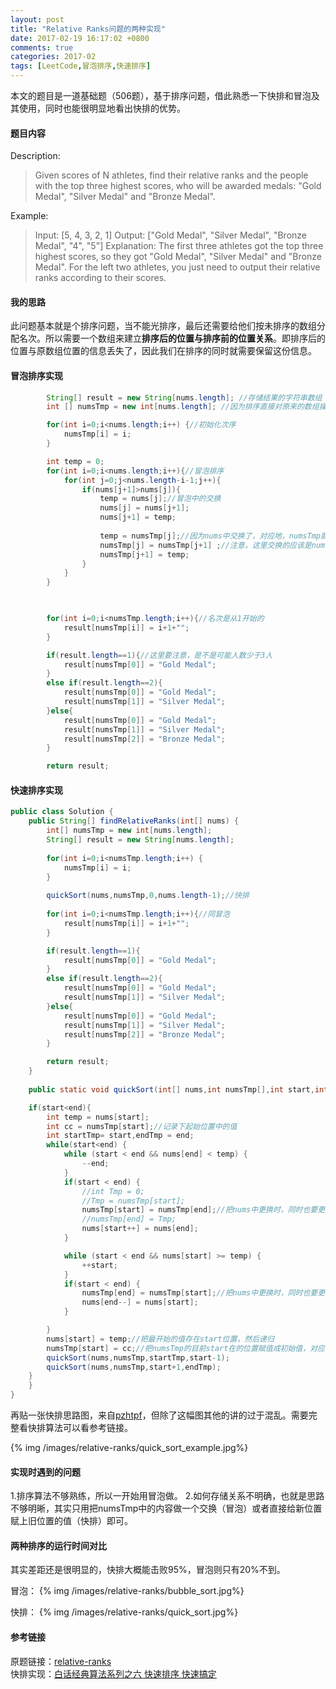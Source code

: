 ```yaml
---
layout: post
title: "Relative Ranks问题的两种实现"
date: 2017-02-19 16:17:02 +0800
comments: true
categories: 2017-02
tags: [LeetCode,冒泡排序,快速排序]
---
```

本文的题目是一道基础题（506题），基于排序问题，借此熟悉一下快排和冒泡及其使用，同时也能很明显地看出快排的优势。<!--more-->

#### 题目内容
Description:
>Given scores of N athletes, find their relative ranks and the people with the top three highest scores, who will be awarded medals: "Gold Medal", "Silver Medal" and "Bronze Medal".

Example:
>Input: [5, 4, 3, 2, 1]
Output: ["Gold Medal", "Silver Medal", "Bronze Medal", "4", "5"]
Explanation: The first three athletes got the top three highest scores, so they got "Gold Medal", "Silver Medal" and "Bronze Medal". 
For the left two athletes, you just need to output their relative ranks according to their scores.

#### 我的思路
此问题基本就是个排序问题，当不能光排序，最后还需要给他们按未排序的数组分配名次。所以需要一个数组来建立**排序后的位置与排序前的位置关系**。即排序后的位置与原数组位置的信息丢失了，因此我们在排序的同时就需要保留这份信息。

#### 冒泡排序实现
```java
        String[] result = new String[nums.length]; //存储结果的字符串数组
        int [] numsTmp = new int[nums.length]; //因为排序直接对原来的数组操作，最后需要对排序后的数组分配奖牌及名次。如下标0，对应的值就是排序后nums[0]原来的位置

        for(int i=0;i<nums.length;i++) {//初始化次序
            numsTmp[i] = i;
        }

        int temp = 0;
        for(int i=0;i<nums.length;i++){//冒泡排序
            for(int j=0;j<nums.length-i-1;j++){
                if(nums[j+1]>nums[j]){
                    temp = nums[j];//冒泡中的交换
                    nums[j] = nums[j+1];
                    nums[j+1] = temp;
					
                    temp = numsTmp[j];//因为nums中交换了，对应地，numsTmp就要交换。
                    numsTmp[j] = numsTmp[j+1] ;//注意，这里交换的应该是numsTmp中的值
                    numsTmp[j+1] = temp;
                }
            }
        }

        

        for(int i=0;i<numsTmp.length;i++){//名次是从1开始的
            result[numsTmp[i]] = i+1+"";
        }

        if(result.length==1){//这里要注意，是不是可能人数少于3人
            result[numsTmp[0]] = "Gold Medal";
        }
        else if(result.length==2){
		    result[numsTmp[0]] = "Gold Medal";
            result[numsTmp[1]] = "Silver Medal";
        }else{
            result[numsTmp[0]] = "Gold Medal";			
            result[numsTmp[1]] = "Silver Medal";
            result[numsTmp[2]] = "Bronze Medal";
        }

        return result;
```

#### 快速排序实现
```java
public class Solution {
    public String[] findRelativeRanks(int[] nums) {
        int[] numsTmp = new int[nums.length];
        String[] result = new String[nums.length];
        
        for(int i=0;i<numsTmp.length;i++) {
            numsTmp[i] = i;
        }
        
        quickSort(nums,numsTmp,0,nums.length-1);//快排
        
        for(int i=0;i<numsTmp.length;i++){//同冒泡
            result[numsTmp[i]] = i+1+"";
        }

        if(result.length==1){
            result[numsTmp[0]] = "Gold Medal";
        }
        else if(result.length==2){
            result[numsTmp[0]] = "Gold Medal";			
            result[numsTmp[1]] = "Silver Medal";
        }else{
            result[numsTmp[0]] = "Gold Medal";			
            result[numsTmp[1]] = "Silver Medal";
            result[numsTmp[2]] = "Bronze Medal";
        }

        return result;
    }
    
    public static void quickSort(int[] nums,int numsTmp[],int start,int end){

	if(start<end){
		int temp = nums[start];
		int cc = numsTmp[start];//记录下起始位置中的值
		int startTmp= start,endTmp = end;
		while(start<end) {
			while (start < end && nums[end] < temp) {
				--end;
			}
			if(start < end) {
			    //int Tmp = 0;
			    //Tmp = numsTmp[start];
			    numsTmp[start] = numsTmp[end];//把nums中更换时，同时也要更换numsTmp中
			    //numsTmp[end] = Tmp;
				nums[start++] = nums[end];
			}

			while (start < end && nums[start] >= temp) {
				++start;
			}
			if(start < end) {
			    numsTmp[end] = numsTmp[start];//把nums中更换时，同时也要更换numsTmp中
                nums[end--] = nums[start];
            }

		}
		nums[start] = temp;//把最开始的值存在start位置，然后递归
		numsTmp[start] = cc;//把numsTmp的目前start在的位置赋值成初始值，对应于快排算法
		quickSort(nums,numsTmp,startTmp,start-1);
		quickSort(nums,numsTmp,start+1,endTmp);
	}
	}
}
```
再贴一张快排思路图，来自[pzhtpf](http://blog.csdn.net/pzhtpf/article/details/7560294)，但除了这幅图其他的讲的过于混乱。需要完整看快排算法可以看参考链接。

{% img /images/relative-ranks/quick_sort_example.jpg%} 

#### 实现时遇到的问题
1.排序算法不够熟练，所以一开始用冒泡做。
2.如何存储关系不明确，也就是思路不够明晰，其实只用把numsTmp中的内容做一个交换（冒泡）或者直接给新位置赋上旧位置的值（快排）即可。

#### 两种排序的运行时间对比
其实差距还是很明显的，快排大概能击败95%，冒泡则只有20%不到。

冒泡：
{% img /images/relative-ranks/bubble_sort.jpg%} 

快排：
{% img /images/relative-ranks/quick_sort.jpg%} 

#### 参考链接
原题链接：[relative-ranks](https://leetcode.com/problems/relative-ranks/?tab=Description)  
快排实现：[白话经典算法系列之六 快速排序 快速搞定](http://blog.csdn.net/morewindows/article/details/6684558)
